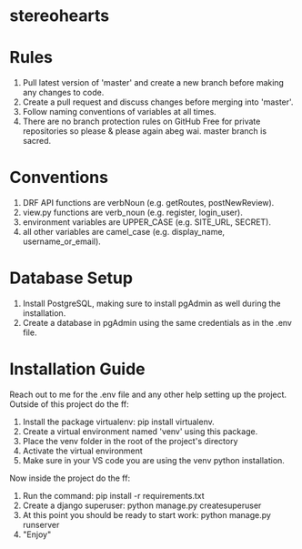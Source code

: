 # stereohearts

# Rules
1. Pull latest version of 'master' and create a new branch before making any changes to code.
2. Create a pull request and discuss changes before merging into 'master'.
3. Follow naming conventions of variables at all times.
4. There are no branch protection rules on GitHub Free for private repositories so please & please again abeg wai. master branch is sacred.

# Conventions
1. DRF API functions are verbNoun (e.g. getRoutes, postNewReview).
2. view.py functions are verb_noun (e.g. register, login_user).
3. environment variables are UPPER_CASE (e.g. SITE_URL, SECRET).
4. all other variables are camel_case (e.g. display_name, username_or_email).

# Database Setup
1. Install PostgreSQL, making sure to install pgAdmin as well during the installation.
2. Create a database in pgAdmin using the same credentials as in the .env file.

# Installation Guide
Reach out to me for the .env file and any other help setting up the project. 
Outside of this project do the ff:
1. Install the package virtualenv: pip install virtualenv.
2. Create a virtual environment named 'venv' using this package.
3. Place the venv folder in the root of the project's directory
4. Activate the virtual environment
5. Make sure in your VS code you are using the venv python installation.

Now inside the project do the ff:
1. Run the command: pip install -r requirements.txt
2. Create a django superuser: python manage.py createsuperuser
3. At this point you should be ready to start work: python manage.py runserver
4. "Enjoy"
